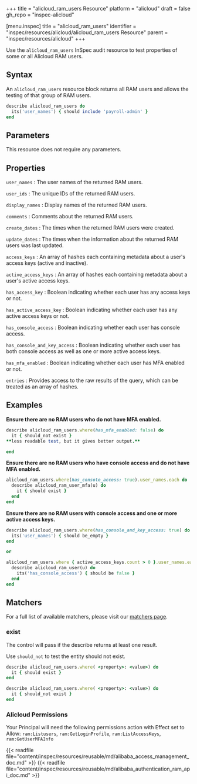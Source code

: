 +++
title = "alicloud_ram_users Resource"
platform = "alicloud"
draft = false
gh_repo = "inspec-alicloud"

[menu.inspec]
title = "alicloud_ram_users"
identifier = "inspec/resources/alicloud/alicloud_ram_users Resource"
parent = "inspec/resources/alicloud"
+++

Use the `alicloud_ram_users` InSpec audit resource to test properties of some or all Alicloud RAM users.


## Syntax

An `alicloud_ram_users` resource block returns all RAM users and allows the testing of that group of RAM users.

```ruby
describe alicloud_ram_users do
  its('user_names') { should include 'payroll-admin' }
end
```

## Parameters

This resource does not require any parameters.

## Properties

`user_names`
: The user names of the returned RAM users.

`user_ids`
: The unique IDs of the returned RAM users.

`display_names`
: Display names of the returned RAM users.

`comments`
: Comments about the returned RAM users.

`create_dates`
: The times when the returned RAM users were created.

`update_dates`
: The times when the information about the returned RAM users was last updated.

`access_keys`
: An array of hashes each containing metadata about a user's access keys (active and inactive).

`active_access_keys`
: An array of hashes each containing metadata about a user's active access keys.

`has_access_key`
: Boolean indicating whether each user has any access keys or not.

`has_active_access_key`
: Boolean indicating whether each user has any active access keys or not.

`has_console_access`
: Boolean indicating whether each user has console access.

`has_console_and_key_access`
: Boolean indicating whether each user has both console access as well as one or more active access keys.

`has_mfa_enabled`
: Boolean indicating whether each user has MFA enabled or not.

`entries`
: Provides access to the raw results of the query, which can be treated as an array of hashes.

## Examples

**Ensure there are no RAM users who do not have MFA enabled.**

```ruby
describe alicloud_ram_users.where(has_mfa_enabled: false) do
  it { should_not exist }
**less readable test, but it gives better output.**

end
```

**Ensure there are no RAM users who have console access and do not have MFA enabled.**

```ruby
alicloud_ram_users.where(has_console_access: true).user_names.each do |u|
  describe alicloud_ram_user_mfa(u) do
    it { should exist }
  end
end
```

**Ensure there are no RAM users with console access and one or more active access keys.**

```ruby
describe alicloud_ram_users.where(has_console_and_key_access: true) do
  its('user_names') { should be_empty }
end
```

```ruby
or
```

```ruby
alicloud_ram_users.where { active_access_keys.count > 0 }.user_names.each do |u|
  describe alicloud_ram_user(u) do
    its('has_console_access') { should be false }
  end
end
```

## Matchers

For a full list of available matchers, please visit our [matchers page](https://www.inspec.io/docs/reference/matchers/).

### exist

The control will pass if the describe returns at least one result.

Use `should_not` to test the entity should not exist.

```ruby
describe alicloud_ram_users.where( <property>: <value>) do
  it { should exist }
end
```

```ruby
describe alicloud_ram_users.where( <property>: <value>) do
  it { should_not exist }
end
```

### Alicloud Permissions

Your Principal will need the following permissions action with Effect set to Allow: `ram:Listusers`, `ram:GetLoginProfile`, `ram:ListAccessKeys`, `ram:GetUserMFAInfo`

{{< readfile file="content/inspec/resources/reusable/md/alibaba_access_management_doc.md" >}}
{{< readfile file="content/inspec/resources/reusable/md/alibaba_authentication_ram_api_doc.md" >}}
